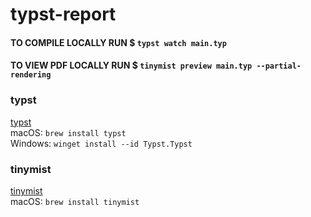 # typst-report

#### TO COMPILE LOCALLY RUN $ `typst watch main.typ`

#### TO VIEW PDF LOCALLY RUN $ `tinymist preview main.typ --partial-rendering`

### typst

[typst](https://github.com/typst/typst) \
macOS: `brew install typst` \
Windows: `winget install --id Typst.Typst`

### tinymist

[tinymist](https://github.com/Myriad-Dreamin/tinymist) \
macOS: `brew install tinymist`
